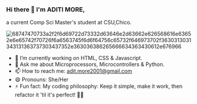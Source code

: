 ### Hi there 👋    I'm ADITI MORE,
a current Comp Sci Master's student at CSU,Chico.

![68747470733a2f2f6d69722d73332d63646e2d63662e626568616e63652e6e65742f70726f6a6563745f6d6f64756c65732f646973702f3630313031343131363737303437352e363036386265666634363430612e676966](https://github.com/aaditi2/aaditi2/assets/114819269/9761f3d6-f7d7-4184-8f80-3de36a68da6e)




- 🔭 I’m currently working on HTML, CSS & Javascript.
- 💬 Ask me about Microprocessors, Microcontrollers & Python.
- 📫 How to reach me: adit.more2001@gmail.com
- 😄 Pronouns: She/Her
- ⚡ Fun fact: My coding philosophy: Keep it simple, make it work, then refactor it 'til it's perfect! 🧹💡
